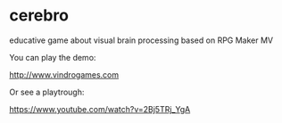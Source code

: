 # cerebro

educative game about visual brain processing based on RPG Maker MV

You can play the demo:

http://www.vindrogames.com

Or see a playtrough:

https://www.youtube.com/watch?v=2Bj5TRj_YgA
